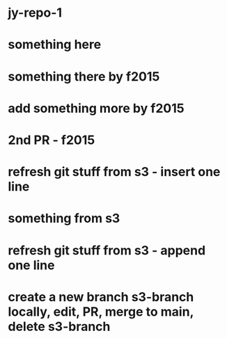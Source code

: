 # jy-repo-1

# something here

# something there by f2015

# add something more by f2015

# 2nd PR - f2015

# refresh git stuff from s3 - insert one line

# something from s3

# refresh git stuff from s3 - append one line

# create a new branch s3-branch locally, edit, PR, merge to main, delete s3-branch